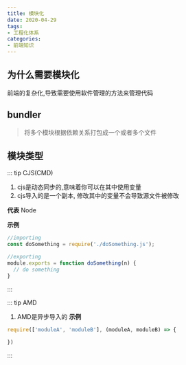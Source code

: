 ```yaml
---
title: 模块化
date: 2020-04-29
tags:
- 工程化体系
categories:
- 前端知识
---
```


## 为什么需要模块化
前端的复杂化,导致需要使用软件管理的方法来管理代码

## bundler
> 将多个模块根据依赖关系打包成一个或者多个文件

## 模块类型
::: tip CJS(CMD)
1. cjs是动态同步的,意味着你可以在其中使用变量
2. cjs导入的是一个副本, 修改其中的变量不会导致源文件被修改

**代表**
Node

**示例**
```js
//importing 
const doSomething = require('./doSomething.js'); 

//exporting
module.exports = function doSomething(n) {
  // do something
}
```
:::

::: tip AMD
1. AMD是异步导入的
**示例**
```js
require(['moduleA', 'moduleB'], (moduleA, moduleB) => {
    
})
```
:::

<!-- https://juejin.cn/post/6940218189921910797#heading-1 -->
<!-- https://juejin.cn/post/6935973925004247077 -->